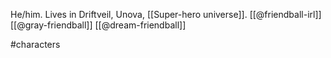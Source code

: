He/him. Lives in Driftveil, Unova, [[Super-hero universe]]. [[@friendball-irl]] [[@gray-friendball]] [[@dream-friendball]]

#characters 